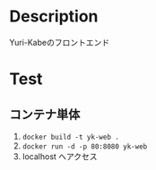 # Description
Yuri-Kabeのフロントエンド

# Test

## コンテナ単体
1. `docker build -t yk-web . `
2. `docker run -d -p 80:8080 yk-web`
3. localhost へアクセス

